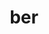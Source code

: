 ---
title: "ber"
description: "Рассчёт BER (bit error rate) для различных модуляций с использованием matlab и листочка бумаги"
---